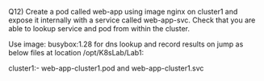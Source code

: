 Q12) Create a pod called web-app using image nginx on cluster1 and expose it internally with a service called web-app-svc. Check that you are able to lookup service and pod from within the cluster.

Use image: busybox:1.28 for dns lookup and record results on jump as below files at location /opt/K8sLab/Lab1:

cluster1:- web-app-cluster1.pod and web-app-cluster1.svc 
